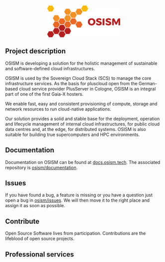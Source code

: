 <p align="center">
  <img src="https://raw.githubusercontent.com/osism/logos/main/osism.png" alt="OSISM" width="235" height="102" />
</p>

## Project description

OSISM is developing a solution for the holistic management of sustainable and software-defined cloud infrastructures.

OSISM is used by the Sovereign Cloud Stack (SCS) to manage the core infrastructure services. As the basis for pluscloud open from the German-based cloud service provider PlusServer in Cologne, OSISM is an integral part of one of the first Gaia-X hosters.

We enable fast, easy and consistent provisioning of compute, storage and network resources to run cloud-native applications.

Our solution provides a solid and stable base for the deployment, operation and lifecycle management of internal cloud infrastructures, for public cloud data centres and, at the edge, for distributed systems. OSISM is also suitable for building true supercomputers and HPC environments.

## Documentation

Documentation on OSISM can be found at [docs.osism.tech](https://docs.osism.tech). The associated
repository is [osism/documentation](https://github.com/osism/documentation).

## Issues

If you have found a bug, a feature is missing or you have a question just open a bug in
[osism/issues](https://github.com/osism/issues). We will then move it to the
right place and assign it as soon as possible.

## Contribute

Open Source Software lives from participation. Contributions are the lifeblood of open source projects.

## Professional services

